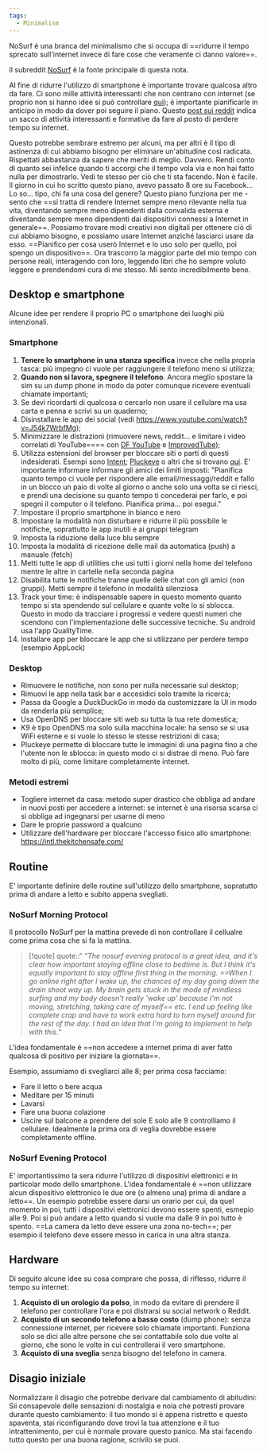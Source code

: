 ```yaml
---
tags:
  - Minimalism
---
```



NoSurf è una branca del minimalismo che si occupa di ==ridurre il tempo sprecato sull'internet invece di fare cose che veramente ci danno valore==.

Il subreddit [NoSurf](https://www.reddit.com/r/nosurf/wiki/index/) è la fonte principale di questa nota.

Al fine di ridurre l'utilizzo di smartphone è importante trovare qualcosa altro da fare. Ci sono mille attività interessanti che non centrano con internet (se proprio non si hanno idee si può controllare [qui](https://www.reddit.com/r/stopdrinking/wiki/bored)); è importante pianificarle in anticipo in modo da dover poi seguire il piano.
Questo [post sui reddit](https://www.reddit.com/r/nosurf/wiki/activities/) indica un sacco di attività interessanti e formative da fare al posto di perdere tempo su internet.

Questo potrebbe sembrare estremo per alcuni, ma per altri è il tipo di astinenza di cui abbiamo bisogno per eliminare un'abitudine così radicata.
Rispettati abbastanza da sapere che meriti di meglio. Davvero.
Rendi conto di quanto sei infelice quando ti accorgi che il tempo vola via e non hai fatto nulla per dimostrarlo.
Vedi te stesso per ciò che ti sta facendo. Non è facile. Il giorno in cui ho scritto questo piano, avevo passato 8 ore su Facebook... Lo so... tipo, chi fa una cosa del genere?
Questo piano funziona per me - sento che ==si tratta di rendere Internet sempre meno rilevante nella tua vita, diventando sempre meno dipendenti dalla convalida esterna e diventando sempre meno dipendenti dai dispositivi connessi a Internet in generale==.
Possiamo trovare modi creativi non digitali per ottenere ciò di cui abbiamo bisogno, e possiamo usare Internet anziché lasciarci usare da esso. ==Pianifico per cosa userò Internet e lo uso solo per quello, poi spengo un dispositivo==.
Ora trascorro la maggior parte del mio tempo con persone reali, interagendo con loro, leggendo libri che ho sempre voluto leggere e prendendomi cura di me stesso.
Mi sento incredibilmente bene.


## Desktop e smartphone
Alcune idee per rendere il proprio PC o smartphone dei luoghi più intenzionali.

### Smartphone

1. **Tenere lo smartphone in una stanza specifica** invece che nella propria tasca: più impegno ci vuole per raggiungere il telefono meno si utilizza;
2. **Quando non si lavora, spegnere il telefono**. Ancora meglio spostare la sim su un dump phone in modo da poter comunque ricevere eventuali chiamate importanti;
3. Se devi ricordarti di qualcosa o cercarlo non usare il cellulare ma usa carta e penna e scrivi su un quaderno;
4. Disinstallare le app dei social (vedi https://www.youtube.com/watch?v=J54k7WrbfMg);
5. Minimizzare le distrazioni (rimuovere news, reddit... e limitare i video correlati di YouTube==== con [DF YouTube](https://chrome.google.com/webstore/detail/df-youtube-distraction-fr/mjdepdfccjgcndkmemponafgioodelna) e [ImprovedTube](https://chrome.google.com/webstore/detail/improvedtube-youtube-exte/bnomihfieiccainjcjblhegjgglakjdd));
6. Utilizza estensioni del browser per bloccare siti o parti di questi indesiderati. Esempi sono [Intent](https://www.reddit.com/r/nosurf/comments/78zjjp/i_made_an_app_that_tries_to_help_people_spend/); [Pluckeye](https://www.reddit.com/r/pluckeye/comments/7mdtz9/pluckeye_isnt_just_a_filter_it_can_also_help_you/) o altri che si trovano [qui](https://www.reddit.com/r/pluckeye/about/sidebar/). E' importante informare informare gli amici dei limiti imposti: "Pianifica quanto tempo ci vuole per rispondere alle email/messaggi/reddit e fallo in un blocco un paio di volte al giorno o anche solo una volta se ci riesci, e prendi una decisione su quanto tempo ti concederai per farlo, e poi spegni il computer o il telefono. Pianifica prima... poi esegui."
7. Impostare il proprio smartphone in bianco e nero
8. Impostare la modalità non disturbare e ridurre il più possibile le notifiche, soprattutto le app inutili e ai gruppi telegram
9. Imposta la riduzione della luce blu sempre
10. Imposta la modalità di ricezione delle mail da automatica (push) a manuale (fetch)
11. Metti tutte le app di utilities che usi tutti i giorni nella home del telefono mentre le altre in cartelle nella seconda pagina
12. Disabilita tutte le notifiche tranne quelle delle chat con gli amici (non gruppi). Metti sempre il telefono in modalità silenziosa
13. Track your time: è indispensable sapere in questo momento quanto tempo si sta spendendo sul cellulare e quante volte lo si sblocca. Questo in modo da tracciare i progressi e vedere questi numeri che scendono con l'implementazione delle successive tecniche. Su android usa l'app QualityTime.
14. Installare app per bloccare le app che si utilizzano per perdere tempo (esempio AppLock)

### Desktop

* Rimuovere le notifiche, non sono per nulla necessarie sul desktop;
* Rimuovi le app nella task bar e accesidici solo tramite la ricerca;
* Passa da Google a DuckDuckGo in modo da customizzare la UI in modo da renderla più semplice;
* Usa OpenDNS per bloccare siti web su tutta la tua rete domestica;
* K9 è tipo OpenDNS ma solo sulla macchina locale: ha senso se si usa WiFi esterne  e si vuole lo stesso le stesse restrizioni di casa;
* Pluckeye permette di bloccare tutte le immagini di una pagina fino a che l'utente non le sblocca: in questo modo ci si distrae di meno. Può fare molto di più, come limitare completamente internet.

### Metodi estremi

* Togliere internet da casa: metodo super drastico che obbliga ad andare in nuovi posti per accedere a internet: se internet è una risorsa scarsa ci si obbliga ad ingegnarsi per usarne di meno
* Dare le proprie password a qualcuno
* Utilizzare dell'hardware per bloccare l'accesso fisico allo smartphone: https://intl.thekitchensafe.com/

## Routine
E' importante definire delle routine sull'utilizzo dello smartphone, sopratutto prima di andare a letto e subito appena svegliati.

### NoSurf Morning Protocol

Il protocollo NoSurf per la mattina prevede di non controllare il cellualre come prima cosa che si fa la mattina.

> [!quote]
> quote::“ *"The nosurf evening protocol is a great idea, and it's clear how important staying offline close to bedtime is. But I think it's equally important to stay offline first thing in the morning. ==When I go online right after I wake up, the chances of my day going down the drain shoot way up. My brain gets stuck in the mode of mindless surfing and my body doesn't really 'wake up' because I'm not moving, stretching, taking care of myself== etc. I end up feeling like complete crap and have to work extra hard to turn myself around for the rest of the day. I had an idea that I'm going to implement to help with this.*“

L'idea fondamentale è ==non accedere a internet prima di aver fatto qualcosa di positivo per iniziare la giornata==.

Esempio, assumiamo di svegliarci alle 8; per prima cosa facciamo:
* Fare il letto o bere acqua
* Meditare per 15 minuti
* Lavarsi
* Fare una buona colazione
* Uscire sul balcone a prendere del sole
E solo alle 9 controlliamo il cellulare.
Idealmente la prima ora di veglia dovrebbe essere completamente offline.

### NoSurf Evening Protocol

E' importantissimo la sera ridurre l'utilizzo di dispositivi elettronici e in particolar modo dello smartphone.
L'idea fondamentale è ==non utilizzare alcun dispositivo elettronico le due ore (o almeno una) prima di andare a letto==.
Un esempio potrebbe essere darsi un orario per cui, da quel momento in poi, tutti i dispositivi elettronici devono essere spenti, esmepio alle 9. Poi si può andare a letto quando si vuole ma dalle 9 in poi tutto è spento.
==La camera da letto deve essere una zona no-tech==; per esempio il telefono deve essere messo in carica in una altra stanza.

## Hardware
Di seguito alcune idee su cosa comprare che possa, di riflesso, ridurre il tempo su internet:
1. **Acquisto di un orologio da polso**, in modo da evitare di prendere il telefono per controllare l'ora e poi distrarsi su social network o Reddit.
2. **Acquisto di un secondo telefono a basso costo** (dump phone): senza connessione internet, per ricevere solo chiamate importanti. Funziona solo se dici alle altre persone che sei contattabile solo due volte al giorno, che sono le volte in cui controllerai il vero smartphone.
3. **Acquisto di una sveglia** senza bisogno del telefono in camera.

## Disagio iniziale
Normalizzare il disagio che potrebbe derivare dal cambiamento di abitudini: Sii consapevole delle sensazioni di nostalgia e noia che potresti provare durante questo cambiamento: il tuo mondo si è appena ristretto e questo spaventa, stai riconfigurando dove trovi la tua attenzione e il tuo intrattenimento, per cui è normale provare questo panico. Ma stai facendo tutto questo per una buona ragione, scrivilo se puoi.


